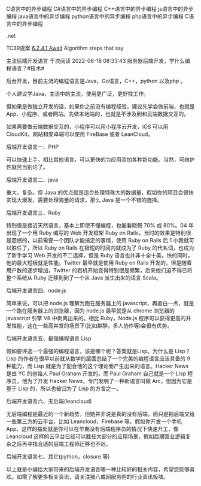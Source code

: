 C语言中的异步编程
C#语言中的异步编程
C++语言中的异步编程
js语言中的异步编程
java语言中的异步编程
python语言中的异步编程
php语言中的异步编程
C语言中的异步编程

.net

TC39提案
[6.2.4.1 Await](https://tc39.es/ecma262/multipage/ecmascript-data-types-and-values.html#await)
Algorithm steps that say



主流后端开发语言
千次阅读
2022-06-18 08:33:43
服务器后端开发，学什么编程语言？#技术#

后台开发，目前主流的编程语言是Java，Go语言，C++，python 以及php 。

个人建议学Java，主流中的主流，使用更广泛，更好找工作。

但如果是做独立开发的话，如果你之前没有编程经验，建议先学会做前端，也就是App、小程序、或者网站。先做本地端的，也就是不涉及到和云端数据交互的。

如果需要做云端数据交互的，小程序可以用小程序云开发，iOS 可以用 CloudKit，网站和安卓端可以使用 FireBase 或者 LeanCloud。


后端开发语言一、PHP

可以快速上手，相比其他语言，可以更快的为应用添加各种新功能。当然，可维护性就另当别论了。

后端开发语言二、java

重大，复杂。但 Java 的优点就是适合处理特殊大的数据量，假如你的项目会很快实现大爆发，需要处理海量的请求，那么 Java 是一个不错的选择。

后端开发语言三、Ruby

特别很是接近天然语言，基本上即使不懂编程，也能看晓畅 70% 或 80%。04 年出现了一个用 Ruby 编写的 Web 开发框架 Ruby on Rails，当时的效果是特别很是震撼的，以前需要一个团队才能搞定的事情，使用 Ruby on Rails 后 1 小我就可以胜任了，所以 Ruby on Rails 在极短的时间内就成为了 Ruby 的代名词，也成为了新手学习 Web 开发的不二选择，但是 Ruby 语言也并非十全十美，快的同时，他的最大短板就是性能。Twitter 最早就是使用 Ruby on Rails 开发的，但是随着用户数的逐步增加，Twitter 的宕机开始变得特别很是频繁，后来他们迫不得已将整个系统从 Ruby 迁移到到了一个从 Java 派生出来的语言 Scala。

后端开发语言四、node.js

简单来说，可以把 node.js 理解为跑在服务器上的 javascript，再直白一点，就是一个跑在服务器上的浏览器，因为 node.js 最早就是从 chrome 浏览器的javascript 引擎 V8 中剥离出来的。相比 Ruby，Node.js 程序可以获得更高的并发性能，这在一些高并发的场景下(比如群聊，多人协作等)会很有优势。

后端开发语言五、最强编程语言 Lisp

假如要评选一个最强的编程语言，该是哪个呢？答案就是Lisp。为什么是 Lisp？Lisp 的作者在很早以前就从数学的层面总结了一个完美的编程语言应该具备的 9 种能力，而 Lisp 就是为了配合他的这个理论而产生出来的语言。Hacker News 是由 YC 的创始人 Paul Graham 开发的，而 Paul Graham 自己就是一个 Lisp 程序员，他为了开发 Hacker News，专门发明了一种新语言叫做 Arc，但因为它是基于 Lisp 的，所以也被归为了 Lisp 的方言之一。

后端开发语言六、无后端(leancloud)

无后端编程是最近的一个新趋势，但她并非说是真的没有后端，而只是把后端交给一些第三方的云平台，比如 Leancloud，Firebase 等。假如你开发一个手机 App，这样的益处就是你可以在早期没有后端程序员的情况下快速开工，像Leancloud 这样的云平台已经可以胜任大部分的应用场景，假如后期营业逻辑复杂之后再寻找合适的后端工程师迁移也不迟。

后端开发语言七、其它(python，closure 等)

以上就是小编给大家带来的后端开发语言哪一种比较好的相关内容，希望您能够喜欢。如需了解更多相关资讯，请关注猪八戒网服务购的行业资讯板块。
